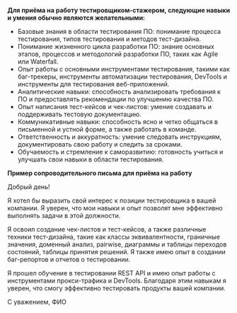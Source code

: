 **Для приёма на работу тестировщиком-стажером, следующие навыки и умения обычно являются желательными:**

* Базовые знания в области тестирования ПО: понимание процесса тестирования, типов тестирования и методов тест-дизайна.
* Понимание жизненного цикла разработки ПО: знание основных этапов, процессов и методологий разработки ПО, таких как Agile или Waterfall.
* Опыт работы с основными инструментами тестирования, такими как баг-трекеры, инструменты автоматизации тестирования, DevTools и инструменты для тестирования веб-приложений.
* Аналитические навыки: способность анализировать требования к ПО и предоставлять рекомендации по улучшению качества ПО.
* Опыт написания тест-кейсов и чек-листов: умение создавать и поддерживать тестовую документацию.
* Коммуникативные навыки: способность ясно и четко общаться в письменной и устной форме, а также работать в команде.
* Ответственность и аккуратность: умение следовать инструкциям, документировать свою работу и следить за сроками.
* Обучаемость и стремление к саморазвитию: готовность учиться и улучшать свои навыки в области тестирования.

**Пример сопроводительного письма для приёма на работу**

Добрый день!

Я хотел бы выразить свой интерес к позиции тестировщика в вашей компании. Я уверен, что мои навыки и опыт позволят мне эффективно выполнять задачи в этой должности.

Я освоил создание чек-листов и тест-кейсов, а также различные техники тест-дизайна, такие как классы эквивалентности, граничные значения, доменный анализ, pairwise, диаграммы и таблицы переходов состояний, таблицы принятия решений. Я также имею опыт в создании баг-репортов и отчетов о тестировании.

Я прошел обучение в тестировании REST API и имею опыт работы с инструментами прокси-трафика и DevTools. Благодаря этим навыкам я уверен, что смогу эффективно тестировать продукты вашей компании.

С уважением,
ФИО

